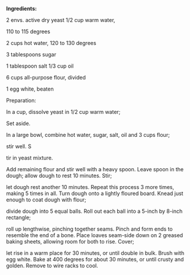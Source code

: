 **Ingredients:**

2 envs. active dry yeast 1/2 cup warm water, 

110 to 115 degrees 

2 cups hot water, 120 to 130 degrees 

3 tablespoons sugar 

1 tablespoon salt 1/3 cup oil 

6 cups all-purpose flour, divided 

1 egg white, beaten



Preparation:

In a cup, dissolve yeast in 1/2 cup warm water; 

Set aside. 

In a large bowl, combine hot water, sugar, salt, oil and 3 cups flour; 

stir well. S

tir in yeast mixture. 

Add remaining flour and stir well with a heavy spoon. Leave spoon in the dough; 
allow dough to rest 10 minutes. Stir; 

let dough rest another 10 minutes. Repeat this process 3 more times, making 5 times in all. Turn dough onto a lightly floured board. Knead just enough to coat dough with flour; 

divide dough into 5 equal balls. Roll out each ball into a 5-inch by 8-inch rectangle; 

roll up lengthwise, pinching together seams. Pinch and form ends to resemble the end of a bone. Place loaves seam-side down on 2 greased baking sheets, allowing room for both to rise. Cover; 

let rise in a warm place for 30 minutes, or until double in bulk. Brush with egg white. Bake at 400 degrees for about 30 minutes, or until crusty and golden. Remove to wire racks to cool.

